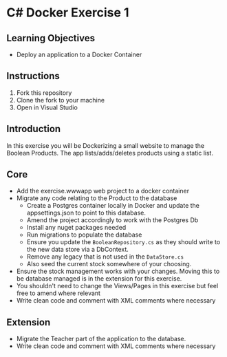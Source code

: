 # C# Docker Exercise 1

## Learning Objectives  

- Deploy an application to a Docker Container  

## Instructions  

1. Fork this repository  
2. Clone the fork to your machine  
3. Open in Visual Studio  

## Introduction  

In this exercise you will be Dockerizing a small website to manage the Boolean Products. The app lists/adds/deletes products using a static list.

## Core 

- Add the exercise.wwwapp web project to a docker container
- Migrate any code relating to the Product to the database
	- Create a Postgres container locally in Docker and update the appsettings.json to point to this database.   
	- Amend the project accordingly to work with the Postgres Db
	- Install any nuget packages needed
	- Run migrations to populate the database 
	- Ensure you update the `BooleanRepository.cs` as they should write to the new data store via a DbContext.   
	- Remove any legacy that is not used in the `DataStore.cs` 
	- Also seed the current stock somewhere of your choosing.
- Ensure the stock management works with your changes.  Moving this to be database managed is in the extension for this exercise.  
- You shouldn't need to change the Views/Pages in this exercise but feel free to amend where relevant
- Write clean code and comment with XML comments where necessary  


## Extension
- Migrate the Teacher part of the application to the database.  
- Write clean code and comment with XML comments where necessary  

